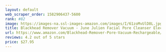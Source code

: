 ```yaml
---
layout: default 
﻿web_scraper_order: 1582906437-5600
rank: #82
image: https://images-na.ssl-images-amazon.com/images/I/61zoMvUlD8L.jpg
title: Blackhead Remover Vacuum - June Julien Facial Pore Cleanser Electric Acne Comedone Extractor…
url: https://www.amazon.com/Blackhead-Remover-Pore-Vacuum-Rechargeable/dp/B07J3WS581/ref=zg_mw_beauty_82?_encoding=UTF8&psc=1&refRID=YYBFCP7S84ZRSDXVY198
reviews: 4.2 out of 5 stars
price: $27.95 
---
```

